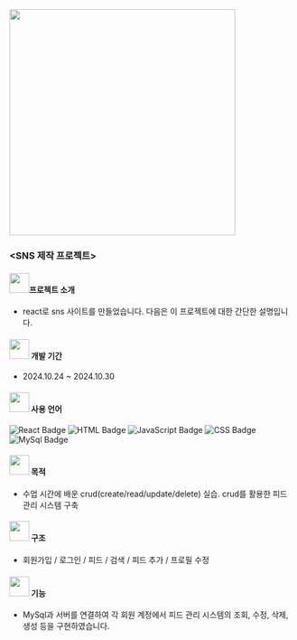 <img src="react_project/server/img/1730084072310.jpg" width="400">


### <SNS 제작 프로젝트>

#### <img src="mini_project/images/고양이아이콘.png" width="35">**프로젝트 소개**
- react로 sns 사이트를 만들었습니다. 다음은 이 프로젝트에 대한 간단한 설명입니다.

#### <img src="mini_project/images/고양이아이콘.png" width="35"> **개발 기간**
- 2024.10.24 ~ 2024.10.30

#### <img src="mini_project/images/고양이아이콘.png" width="35"> **사용 언어**
![React Badge](https://img.shields.io/badge/Vue.js-4FC08D?style=for-the-badge&logo=react&logoColor=white)
![HTML Badge](https://img.shields.io/badge/HTML5-E34F26?style=for-the-badge&logo=html5&logoColor=white)
![JavaScript Badge](https://img.shields.io/badge/JavaScript-F7DF1E?style=for-the-badge&logo=javascript&logoColor=000000)
![CSS Badge](https://img.shields.io/badge/CSS3-1572B6?style=for-the-badge&logo=css3&logoColor=white)
![MySql Badge](https://img.shields.io/badge/Oracle-F80000?style=for-the-badge&logo=mysql&logoColor=white)

  
#### <img src="mini_project/images/고양이아이콘.png" width="35"> **목적**
- 수업 시간에 배운 crud(create/read/update/delete) 실습. crud를 활용한 피드 관리 시스템 구축

#### <img src="mini_project/images/고양이아이콘.png" width="35"> **구조**
- 회원가입 / 로그인 / 피드 / 검색 / 피드 추가 / 프로필 수정 

#### <img src="mini_project/images/고양이아이콘.png" width="35"> **기능**
- MySql과 서버를 연결하여 각 회원 계정에서 피드 관리 시스템의 조회, 수정, 삭제, 생성 등을 구현하였습니다.
   

   
